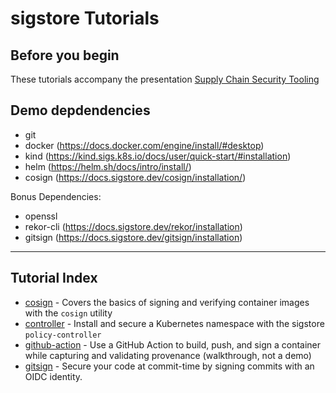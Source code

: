 # sigstore Tutorials

## Before you begin
These tutorials accompany the presentation [Supply Chain Security Tooling](https://docs.google.com/presentation/d/1Z15Z2GElaoy0kobb8oTM-RLgkTd270iyKA0zscO9nJY/edit#slide=id.p)

## Demo depdendencies
- git
- docker (https://docs.docker.com/engine/install/#desktop)
- kind (https://kind.sigs.k8s.io/docs/user/quick-start/#installation)
- helm (https://helm.sh/docs/intro/install/)
- cosign (https://docs.sigstore.dev/cosign/installation/)

Bonus Dependencies:
- openssl
- rekor-cli (https://docs.sigstore.dev/rekor/installation)
- gitsign (https://docs.sigstore.dev/gitsign/installation)

---

## Tutorial Index
* [cosign](1-cosign/) - Covers the basics of signing and verifying container images with the `cosign` utility
* [controller](2-controller/) - Install and secure a Kubernetes namespace with the sigstore `policy-controller`
* [github-action](.github/workflows/docker-signed-build.yml) - Use a GitHub Action to build, push, and sign a container while capturing and validating provenance (walkthrough, not a demo)
* [gitsign](4-gitsign/) - Secure your code at commit-time by signing commits with an OIDC identity.
